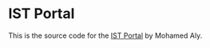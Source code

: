 # IST Portal

This is the source code for the [IST Portal](http://istportal.herokuapp.com) by Mohamed Aly.